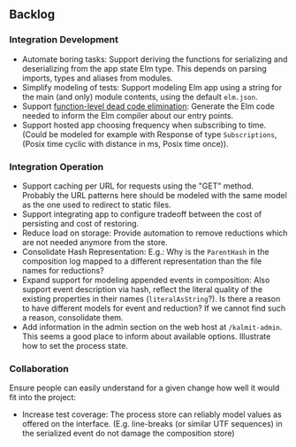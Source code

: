 ## Backlog

### Integration Development

+ Automate boring tasks: Support deriving the functions for serializing and deserializing from the app state Elm type. This depends on parsing imports, types and aliases from modules.
+ Simplify modeling of tests: Support modeling Elm app using a string for the main (and only) module contents, using the default `elm.json`.
+ Support [function-level dead code elimination](https://elm-lang.org/blog/small-assets-without-the-headache): Generate the Elm code needed to inform the Elm compiler about our entry points.
+ Support hosted app choosing frequency when subscribing to time. (Could be modeled for example with Response of type `Subscriptions`, (Posix time cyclic with distance in ms, Posix time once)).

### Integration Operation

+ Support caching per URL for requests using the "GET" method. Probably the URL patterns here should be modeled with the same model as the one used to redirect to static files.
+ Support integrating app to configure tradeoff between the cost of persisting and cost of restoring.
+ Reduce load on storage: Provide automation to remove reductions which are not needed anymore from the store.
+ Consolidate Hash Representation: E.g.: Why is the `ParentHash` in the composition log mapped to a different representation than the file names for reductions?
+ Expand support for modeling appended events in composition: Also support event description via hash, reflect the literal quality of the existing properties in their names (`literalAsString`?). Is there a reason to have different models for event and reduction? If we cannot find such a reason, consolidate them.
+ Add information in the admin section on the web host at `/kalmit-admin`. This seems a good place to inform about available options. Illustrate how to set the process state.

### Collaboration

Ensure people can easily understand for a given change how well it would fit into the project:

+ Increase test coverage: The process store can reliably model values as offered on the interface. (E.g. line-breaks (or similar UTF sequences) in the serialized event do not damage the composition store)
